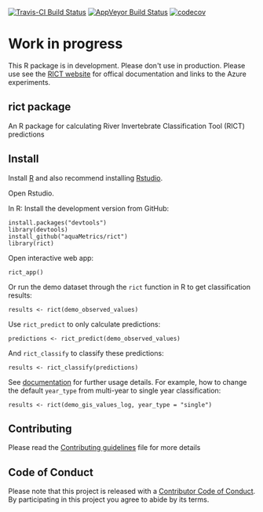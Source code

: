 [![Travis-CI Build Status](https://travis-ci.org/aquaMetrics/rict.svg?branch=master)](https://travis-ci.org/aquaMetrics/rict)
[![AppVeyor Build Status](https://ci.appveyor.com/api/projects/status/github/aquaMetrics/rict?branch=master&svg=true)](https://ci.appveyor.com/project/ecodata1/rict/branch/master)
[![codecov](https://codecov.io/gh/aquaMetrics/rict/branch/master/graph/badge.svg)](https://codecov.io/gh/aquaMetrics/rict)

# Work in progress

This R package is in development. Please don't use in production. Please use see
the [RICT
website](https://www.fba.org.uk/FBA/Discover-and-Learn/Projects/RIVPACS-RICT/Public/Discover-and-Learn/Projects/RIVPACS-RICT-Landing-Page.aspx?hkey=72b27a8b-d566-4bab-b863-ca39545226ae)
for offical documentation and links to the Azure experiments.

## rict package

An R package for calculating River Invertebrate Classification Tool (RICT) predictions

## Install

Install [R](rstats.org/install) and also recommend installing [Rstudio](rstudio.com/install).

Open Rstudio.
  
In R: Install the development version from GitHub:
```
install.packages("devtools")
library(devtools)
install_github("aquaMetrics/rict")
library(rict)
```

Open interactive web app:

```
rict_app()
```
Or run the demo dataset through the `rict` function in R to get classification results:

```
results <- rict(demo_observed_values)
```
Use `rict_predict` to only calculate predictions:

```
predictions <- rict_predict(demo_observed_values)
```
And `rict_classify` to classify these predictions:

```
results <- rict_classify(predictions)
```
See [documentation](https://aquametrics.github.io/rict/) for further usage details. For example, how to change the default `year_type` from multi-year to single year classification:

```
results <- rict(demo_gis_values_log, year_type = "single")
```
## Contributing 

Please read the [Contributing guidelines](CONTRIBUTING.md) file for more details 

## Code of Conduct

Please note that this project is released with a [Contributor Code of Conduct](CONDUCT.md). By participating in this project you agree to abide by its terms.